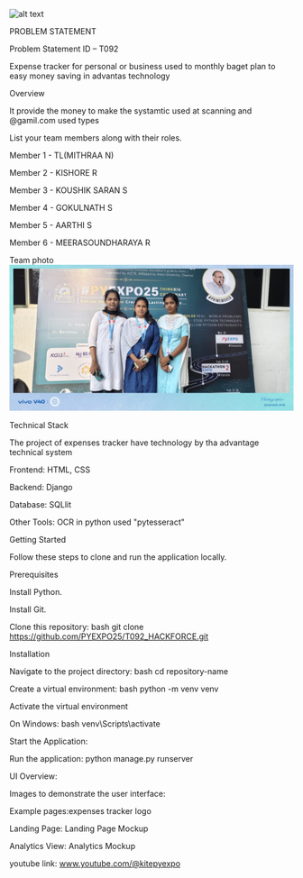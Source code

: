 ![alt text](download.png)


PROBLEM STATEMENT 


Problem Statement ID – T092



Expense tracker for personal or business used to monthly baget plan to easy money saving in advantas technology



Overview


It provide the money to make the systamtic used at scanning and @gamil.com used types 

List your team members along with their roles.

Member 1 - TL(MITHRAA N)

Member 2 - KISHORE R

Member 3 - KOUSHIK SARAN S

Member 4 - GOKULNATH S

Member 5 - AARTHI S

Member 6 - MEERASOUNDHARAYA R

Team photo
![alt text](<WhatsApp Image 2025-02-22 at 16.58.40_dc9b015a.jpg>)

Technical Stack

The project of expenses tracker have technology by tha advantage technical system 

Frontend: HTML, CSS

Backend:  Django

Database:  SQLlit

Other Tools: OCR in python used "pytesseract"

Getting Started

Follow these steps to clone and run the application locally.

Prerequisites

Install Python.

Install Git.

Clone this repository: bash git clone https://github.com/PYEXPO25/T092_HACKFORCE.git

Installation

Navigate to the project directory: bash cd repository-name

Create a virtual environment: bash python -m venv venv

Activate the virtual environment

On Windows: bash venv\Scripts\activate

Start the Application:

Run the  application: python manage.py runserver

UI Overview:

Images to demonstrate the user interface:

Example pages:expenses tracker logo 

Landing Page: Landing Page Mockup

Analytics View: Analytics Mockup


youtube link:
www.youtube.com/@kitepyexpo